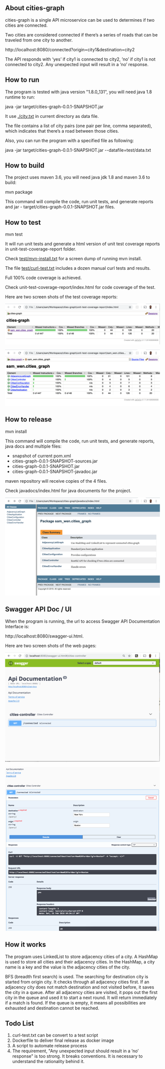 About cities-graph
------------------

cities-graph is a single API microservice can be used to determines if two cities are connected.

Two cities are considered connected if there’s a series of roads that can be traveled from one city to another.

http://localhost:8080/connected?origin=city1&destination=city2

The API responds with ‘yes’ if city1 is connected to city2, ’no’ if city1 is not connected to city2. Any unexpected input will result in a ’no’ response.


How to run
----------

The program is tested with java version "1.8.0_131", you will need java 1.8 runtime to run:
 
java -jar target/cities-graph-0.0.1-SNAPSHOT.jar

It use <a href="city.txt">./city.txt</a> in current directory as data file.

The file contains a list of city pairs (one pair per line, comma separated), which indicates that there’s a road between those cities.

Also, you can run the program with a specified file as following:

java -jar target/cities-graph-0.0.1-SNAPSHOT.jar --datafile=test/data.txt

How to build 
-------------

The project uses maven 3.6, you will need java jdk 1.8 and maven 3.6 to build:

mvn package

This command will compile the code, run unit tests, and generate reports and jar - target/cities-graph-0.0.1-SNAPSHOT.jar files.

How to test
------------

mvn test

It will run unit tests and generate a html version of unit test coverage reports in unit-test-coverage-report folder.

Check <a href="test/mvn-install.txt">test/mvn-install.txt</a> for a screen dump of running mvn install.

The file <a href="test/curl-test.txt">test/curl-test.txt</a> includes a dozen manual curl tests and results.

Full 100% code coverage is achieved.

Check unit-test-coverage-report/index.html for code coverage of the test.

Here are two screen shots of the test coverage reports:

![jacoco-1.png](https://github.com/samwen2019/cities-graph/raw/master/unit-test-coverage-report/jacoco-1.png)

![jacoco-2.png](https://github.com/samwen2019/cities-graph/raw/master/unit-test-coverage-report/jacoco-2.png)

How to release
---------------

mvn install

This command will compile the code, run unit tests, and generate reports, java docs and multiple files:

- snapshot of current pom.xml
- cities-graph-0.0.1-SNAPSHOT-sources.jar
- cities-graph-0.0.1-SNAPSHOT.jar
- cities-graph-0.0.1-SNAPSHOT-javadoc.jar

maven repository will receive copies of the 4 files.

Check javadocs/index.html for java documents for the project.

![javadocs.png](https://github.com/samwen2019/cities-graph/raw/master/javadocs/javadocs.png)

Swagger API Doc / UI
----------------------

When the program is running, the url to access Swagger API Documentation Interface is:

http://localhost:8080/swagger-ui.html.

Here are two screen shots of the web pages:

![swagger-page-1.png](https://github.com/samwen2019/cities-graph/raw/master/test/swagger-page-1.png)

![swagger-page-2.png](https://github.com/samwen2019/cities-graph/raw/master/test/swagger-page-2.png)

How it works
------------

The program uses LinkedList to store adjacency cities of a city. A HashMap is used to store all cities and their adjacency cities. In the HashMap, a city name is a key and the value is the adjacency cities of the city.

BFS (breadth first search) is used. The searching for destination city is started from origin city. It checks through all adjacency cities first. If an adjacency city does not match destination and not visited before, it saves the city in a queue. After all adjacency cities are visited, it pops out the first city in the queue and used it to start a next round. It will return immediately if a match is found. If the queue is empty, it means all possibilities are exhausted and destination cannot be reached.

Todo List
---------

1. curl-test.txt can be convert to a test script
2. Dockerfile to deliver final release as docker image
3. A script to automate release process
4. The requirement, "Any unexpected input should result in a ’no’ response" is too strong. It breaks conventions. It is necessary to understand the rationality behind it.
